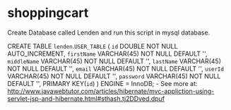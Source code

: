 # shoppingcart
Create Database called Lenden and run this script in mysql database.


CREATE TABLE `lenden`.`USER_TABLE` ( `id` DOUBLE NOT NULL AUTO_INCREMENT, `firstName` VARCHAR(45) NOT NULL DEFAULT '', `middleName` VARCHAR(45) NOT NULL DEFAULT '', `lastName` VARCHAR(45) NOT NULL DEFAULT '', `email` VARCHAR(45) NOT NULL DEFAULT '', `userId` VARCHAR(45) NOT NULL DEFAULT '', `password` VARCHAR(45) NOT NULL DEFAULT '', PRIMARY KEY(`id`) ) ENGINE = InnoDB; - See more at: http://www.javawebtutor.com/articles/hibernate/mvc-appliction-using-servlet-jsp-and-hibernate.html#sthash.tj2DDved.dpuf

